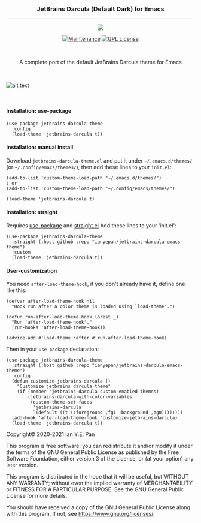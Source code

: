 <h3 align="center">JetBrains Darcula (Default Dark) for Emacs</h3>
<hr/>


<p align="center">
<img src="https://upload.wikimedia.org/wikipedia/commons/thumb/0/08/EmacsIcon.svg/120px-EmacsIcon.svg.png" />
</p>

<p align="center">
<a href="https://github.com/ianyepan/jetbrains-darcula-emacs-theme"><img src="https://img.shields.io/badge/Maintained%3F-yes-green.svg" alt="Maintenance"></a>
<a href="https://www.gnu.org/licenses/gpl-3.0"><img src="https://img.shields.io/badge/License-GPL%20v3-blue.svg" alt="GPL License"></a>
</p>

<br/>

<p align="center">A complete port of the default JetBrains Darcula theme for Emacs</p>

<br/>

![alt text](./darcula1.png)

<br/>

#### Installation: use-package

```emacs-lisp
(use-package jetbrains-darcula-theme
  :config
  (load-theme 'jetbrains-darcula t))
```


#### Installation: manual install

Download `jetbrains-darcula-theme.el` and put it under `~/.emacs.d/themes/` (or `~/.config/emacs/themes/`), then add these lines to your `init.el`:

```emacs-lisp
(add-to-list 'custom-theme-load-path "~/.emacs.d/themes/")
; or
(add-to-list 'custom-theme-load-path "~/.config/emacs/themes/")

(load-theme 'jetbrains-darcula t)
```

#### Installation: straight

Requires [use-package](https://github.com/jwiegley/use-package) and [straight.el](https://github.com/raxod502/straight.el)
Add these lines to your 'init.el':

```emacs-lisp
(use-package jetbrains-darcula-theme
  :straight (:host github :repo "ianyepan/jetbrains-darcula-emacs-theme")
  :custom
  (load-theme 'jetbrains-darcula t))
```

#### User-customization

You need `after-load-theme-hook`, if you don't already have it, define one like this:

```emacs-lisp
(defvar after-load-theme-hook nil
  "Hook run after a color theme is loaded using `load-theme'.")

(defun run-after-load-theme-hook (&rest _)
  "Run `after-load-theme-hook'."
  (run-hooks 'after-load-theme-hook))

(advice-add #'load-theme :after #'run-after-load-theme-hook)
```

Then in your `use-package` declaration:

```emacs-lisp
(use-package jetbrains-darcula-theme
  :straight (:host github :repo "ianyepan/jetbrains-darcula-emacs-theme")
  :config
  (defun customize-jetbrains-darcula ()
    "Customize jetbrains darcula theme"
    (if (member 'jetbrains-darcula custom-enabled-themes)
        (jetbrains-darcula-with-color-variables
         (custom-theme-set-faces
          'jetbrains-darcula
          `(default ((t (:foreground ,fg1 :background ,bg0))))))))
  (add-hook 'after-load-theme-hook 'customize-jetbrains-darcula)
  (load-theme 'jetbrains-darcula t))
```


Copyright© 2020-2021 Ian Y.E. Pan

This program is free software: you can redistribute it and/or modify it under the terms of the GNU General Public License as published by the Free Software Foundation, either version 3 of the License, or (at your option) any later version.

This program is distributed in the hope that it will be useful, but WITHOUT ANY WARRANTY; without even the implied warranty of MERCHANTABILITY or FITNESS FOR A PARTICULAR PURPOSE. See the GNU General Public License for more details.

You should have received a copy of the GNU General Public License along with this program. If not, see https://www.gnu.org/licenses/.
